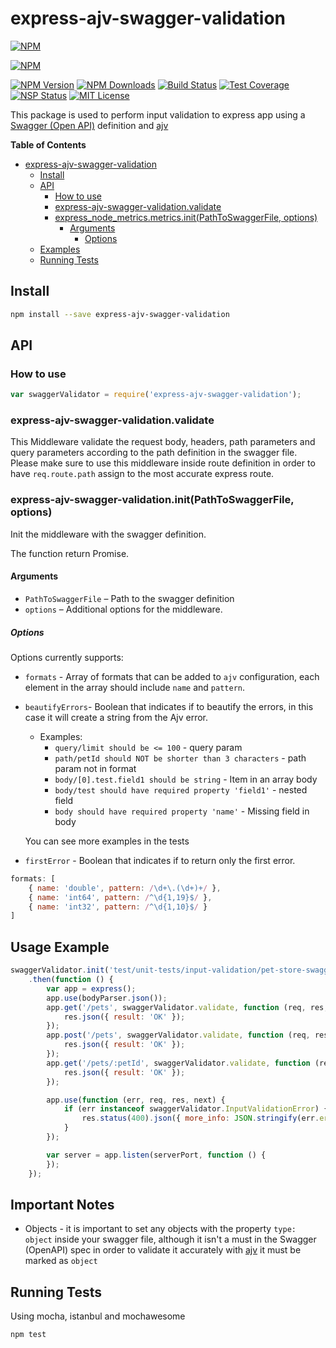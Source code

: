 # express-ajv-swagger-validation
[![NPM](https://nodei.co/npm/express-ajv-swagger-validation.png)](https://nodei.co/npm/express-ajv-swagger-validation/)

[![NPM](https://nodei.co/npm-dl/express-ajv-swagger-validation.png?height=3)](https://nodei.co/npm/express-ajv-swagger-validation/)

[![NPM Version][npm-image]][npm-url]
[![NPM Downloads][downloads-image]][downloads-url]
[![Build Status][travis-image]][travis-url]
[![Test Coverage][coveralls-image]][coveralls-url]
[![NSP Status](https://nodesecurity.io/orgs/zooz-test/projects/49d2a5f4-9408-4d08-81d5-0bf23eda19ec/badge)](https://nodesecurity.io/orgs/zooz-test/projects/012e3ff9-f6a8-4eb2-86ef-4173af622196)
[![MIT License][license-image]][license-url]

This package is used to perform input validation to express app using a [Swagger (Open API)](https://swagger.io/specification/) definition and [ajv](https://www.npmjs.com/package/ajv)

<!-- START doctoc generated TOC please keep comment here to allow auto update -->
<!-- DON'T EDIT THIS SECTION, INSTEAD RE-RUN doctoc TO UPDATE -->
**Table of Contents**  <!-- *generated with [DocToc](https://github.com/thlorenz/doctoc)* -->

- [express-ajv-swagger-validation](#express-ajv-swagger-validation)
  - [Install](#install)
  - [API](#api)
    - [How to use](#how-to-use)
    - [express-ajv-swagger-validation.validate](#express-ajv-swagger-validationvalidate)
    - [express_node_metrics.metrics.init(PathToSwaggerFile, options)](#express_node_metricsmetricsinitpathtoswaggerfile-options)
      - [Arguments](#arguments)
        - [Options](#options)
  - [Examples](#examples)
  - [Running Tests](#running-tests)

<!-- END doctoc generated TOC please keep comment here to allow auto update -->

## Install
```bash
npm install --save express-ajv-swagger-validation
```

## API

### How to use

```js
var swaggerValidator = require('express-ajv-swagger-validation');
```

### express-ajv-swagger-validation.validate

This Middleware validate the request body, headers, path parameters and query parameters according to the path definition in the swagger file.
Please make sure to use this middleware inside route definition in order to have `req.route.path` assign to the most accurate express route.

### express-ajv-swagger-validation.init(PathToSwaggerFile, options)

Init the middleware with the swagger definition.

The function return Promise.

#### Arguments

* `PathToSwaggerFile` &ndash; Path to the swagger definition
* `options` &ndash; Additional options for the middleware.

##### Options

Options currently supports:
- `formats` - Array of formats that can be added to `ajv` configuration, each element in the array should include `name` and `pattern`.
- `beautifyErrors`- Boolean that indicates if to beautify the errors, in this case it will create a string from the Ajv error.
    - Examples:
        - `query/limit should be <= 100` - query param
        - `path/petId should NOT be shorter than 3 characters` - path param not in format
        - `body/[0].test.field1 should be string` - Item in an array body
        - `body/test should have required property 'field1'` - nested field
        - `body should have required property 'name'` - Missing field in body

    You can see more examples in the tests

- `firstError` - Boolean that indicates if to return only the first error.

```js
formats: [
    { name: 'double', pattern: /\d+\.(\d+)+/ },
    { name: 'int64', pattern: /^\d{1,19}$/ },
    { name: 'int32', pattern: /^\d{1,10}$/ }
]
```

## Usage Example

```js
swaggerValidator.init('test/unit-tests/input-validation/pet-store-swagger.yaml')
    .then(function () {
        var app = express();
        app.use(bodyParser.json());
        app.get('/pets', swaggerValidator.validate, function (req, res, next) {
            res.json({ result: 'OK' });
        });
        app.post('/pets', swaggerValidator.validate, function (req, res, next) {
            res.json({ result: 'OK' });
        });
        app.get('/pets/:petId', swaggerValidator.validate, function (req, res, next) {
            res.json({ result: 'OK' });
        });

        app.use(function (err, req, res, next) {
            if (err instanceof swaggerValidator.InputValidationError) {
                res.status(400).json({ more_info: JSON.stringify(err.errors) });
            }
        });

        var server = app.listen(serverPort, function () {
        });
    });
```

## Important Notes

- Objects - it is important to set any objects with the property `type: object` inside your swagger file, although it isn't a must in the Swagger (OpenAPI) spec in order to validate it accurately with [ajv](https://www.npmjs.com/package/ajv) it must be marked as `object`

## Running Tests
Using mocha, istanbul and mochawesome
```bash
npm test
```

[npm-image]: https://img.shields.io/npm/v/express-ajv-swagger-validation.svg?style=flat
[npm-url]: https://npmjs.org/package/express-ajv-swagger-validation
[travis-image]: https://travis-ci.org/idanto/express-ajv-swagger-validation.svg?branch=master
[travis-url]: https://travis-ci.org/idanto/express-ajv-swagger-validation
[coveralls-image]: https://coveralls.io/repos/github/idanto/express-ajv-swagger-validation/badge.svg?branch=master
[coveralls-url]: https://coveralls.io/github/idanto/express-ajv-swagger-validation?branch=master
[downloads-image]: http://img.shields.io/npm/dm/express-ajv-swagger-validation.svg?style=flat
[downloads-url]: https://npmjs.org/package/express-ajv-swagger-validation
[license-image]: http://img.shields.io/badge/license-MIT-blue.svg?style=flat
[license-url]: LICENSE
